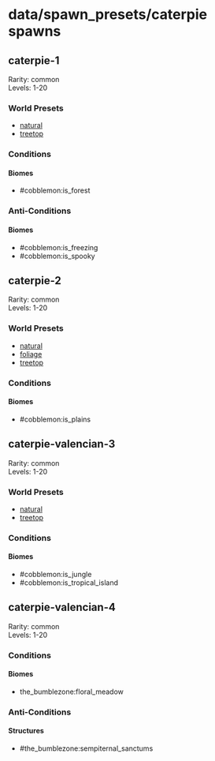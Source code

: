 # data/spawn_presets/caterpie spawns  
  
## caterpie-1  
Rarity: common  
Levels: 1-20  
  
### World Presets  
* [natural](/data/world_presets/natural.md)  
* [treetop](/data/world_presets/treetop.md)  
  
### Conditions  
  
#### Biomes  
  * #cobblemon:is_forest
  
  
### Anti-Conditions  
  
#### Biomes  
  * #cobblemon:is_freezing
  * #cobblemon:is_spooky
  
  
## caterpie-2  
Rarity: common  
Levels: 1-20  
  
### World Presets  
* [natural](/data/world_presets/natural.md)  
* [foliage](/data/world_presets/foliage.md)  
* [treetop](/data/world_presets/treetop.md)  
  
### Conditions  
  
#### Biomes  
  * #cobblemon:is_plains
  
  
## caterpie-valencian-3  
Rarity: common  
Levels: 1-20  
  
### World Presets  
* [natural](/data/world_presets/natural.md)  
* [treetop](/data/world_presets/treetop.md)  
  
### Conditions  
  
#### Biomes  
  * #cobblemon:is_jungle
  * #cobblemon:is_tropical_island
  
  
## caterpie-valencian-4  
Rarity: common  
Levels: 1-20  
  
### Conditions  
  
#### Biomes  
  * the_bumblezone:floral_meadow
  
  
### Anti-Conditions  
  
#### Structures  
  * #the_bumblezone:sempiternal_sanctums
  
